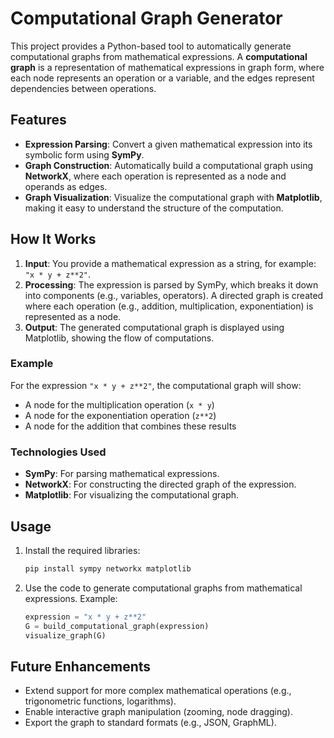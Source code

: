 # Computational Graph Generator

This project provides a Python-based tool to automatically generate computational graphs from mathematical expressions. A **computational graph** is a representation of mathematical expressions in graph form, where each node represents an operation or a variable, and the edges represent dependencies between operations.

## Features
- **Expression Parsing**: Convert a given mathematical expression into its symbolic form using **SymPy**.
- **Graph Construction**: Automatically build a computational graph using **NetworkX**, where each operation is represented as a node and operands as edges.
- **Graph Visualization**: Visualize the computational graph with **Matplotlib**, making it easy to understand the structure of the computation.

## How It Works
1. **Input**: You provide a mathematical expression as a string, for example: `"x * y + z**2"`.
2. **Processing**: The expression is parsed by SymPy, which breaks it down into components (e.g., variables, operators). A directed graph is created where each operation (e.g., addition, multiplication, exponentiation) is represented as a node.
3. **Output**: The generated computational graph is displayed using Matplotlib, showing the flow of computations.

### Example
For the expression `"x * y + z**2"`, the computational graph will show:
- A node for the multiplication operation (`x * y`)
- A node for the exponentiation operation (`z**2`)
- A node for the addition that combines these results

### Technologies Used
- **SymPy**: For parsing mathematical expressions.
- **NetworkX**: For constructing the directed graph of the expression.
- **Matplotlib**: For visualizing the computational graph.

## Usage

1. Install the required libraries:
   ```bash
   pip install sympy networkx matplotlib
   ```

2. Use the code to generate computational graphs from mathematical expressions. Example:
   ```python
   expression = "x * y + z**2"
   G = build_computational_graph(expression)
   visualize_graph(G)
   ```

## Future Enhancements
- Extend support for more complex mathematical operations (e.g., trigonometric functions, logarithms).
- Enable interactive graph manipulation (zooming, node dragging).
- Export the graph to standard formats (e.g., JSON, GraphML).
